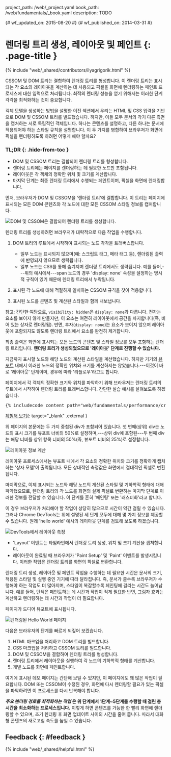 project_path: /web/_project.yaml book_path: /web/fundamentals/_book.yaml description: TODO

{# wf_updated_on: 2015-08-20 #} {# wf_published_on: 2014-03-31 #}

# 렌더링 트리 생성, 레이아웃 및 페인트 {: .page-title }

{% include "web/_shared/contributors/ilyagrigorik.html" %}

CSSOM 및 DOM 트리는 결합하여 렌더링 트리를 형성합니다. 이 렌더링 트리는 표시되는 각 요소의 레이아웃을 계산하는 데 사용되고 픽셀을 화면에 렌더링하는 페인트 프로세스에 대한 입력으로 처리됩니다. 최적의 렌더링 성능을 얻기 위해서는 이러한 단계 각각을 최적화하는 것이 중요합니다.

객체 모델을 생성하는 방법을 설명한 이전 섹션에서 우리는 HTML 및 CSS 입력을 기반으로 DOM 및 CSSOM 트리를 빌드했습니다. 하지만, 이들 모두 문서의 각기 다른 측면을 캡처하는 서로 독립적인 객체입니다. 하나는 콘텐츠를 설명하고, 다른 하나는 문서에 적용되어야 하는 스타일 규칙을 설명합니다. 이 두 가지를 병합하여 브라우저가 화면에 픽셀을 렌더링하도록 하려면 어떻게 해야 할까요?

### TL;DR {: .hide-from-toc }

* DOM 및 CSSOM 트리는 결합되어 렌더링 트리를 형성합니다.
* 렌더링 트리에는 페이지를 렌더링하는 데 필요한 노드만 포함됩니다.
* 레이아웃은 각 객체의 정확한 위치 및 크기를 계산합니다.
* 마지막 단계는 최종 렌더링 트리에서 수행되는 페인트이며, 픽셀을 화면에 렌더링합니다.

먼저, 브라우저가 DOM 및 CSSOM을 '렌더링 트리'에 결합합니다. 이 트리는 페이지에 표시되는 모든 DOM 콘텐츠와 각 노드에 대한 모든 CSSOM 스타일 정보를 캡처합니다.

<img src="images/render-tree-construction.png" alt="DOM 및 CSSOM은 결합되어 렌더링 트리를 생성합니다." />

렌더링 트리를 생성하려면 브라우저가 대략적으로 다음 작업을 수행합니다.

1. DOM 트리의 루트에서 시작하여 표시되는 노드 각각을 트래버스합니다.
    
    * 일부 노드는 표시되지 않으며(예: 스크립트 태그, 메타 태그 등), 렌더링된 출력에 반영되지 않으므로 생략됩니다.
    * 일부 노드는 CSS를 통해 숨겨지며 렌더링 트리에서도 생략됩니다. 예를 들어,\---위의 예시에서\---span 노드의 경우 'display: none' 속성을 설정하는 명시적 규칙이 있기 때문에 렌더링 트리에서 누락됩니다.

2. 표시된 각 노드에 대해 적절하게 일치하는 CSSOM 규칙을 찾아 적용합니다.

3. 표시된 노드를 콘텐츠 및 계산된 스타일과 함께 내보냅니다.

참고: 간단한 여담으로, `visibility: hidden`은 `display: none`과 다릅니다. 전자는 요소를 보이지 않게 만들지만, 이 요소는 여전히 레이아웃에서 공간을 차지합니다(즉, 비어 있는 상자로 렌더링됨). 반면, 후자(`display: none`)는 요소가 보이지 않으며 레이아웃에 포함되지도 않도록 렌더링 트리에서 요소를 완전히 제거합니다.

최종 출력은 화면에 표시되는 모든 노드의 콘텐츠 및 스타일 정보를 모두 포함하는 렌더링 트리입니다. **렌더링 트리가 생성되었으므로 '레이아웃' 단계로 진행할 수 있습니다.**

지금까지 표시할 노드와 해당 노드의 계산된 스타일을 계산했습니다. 하지만 기기의 [뷰포트](/web/fundamentals/design-and-ux/responsive/#set-the-viewport) 내에서 이러한 노드의 정확한 위치와 크기를 계산하지는 않았습니다.\---이것이 바로 '레이아웃' 단계이며, 경우에 따라 '리플로우'라고도 합니다.

페이지에서 각 객체의 정확한 크기와 위치를 파악하기 위해 브라우저는 렌더링 트리의 루트에서 시작하여 렌더링 트리를 트래버스합니다. 간단한 실습 예시를 살펴보도록 하겠습니다.

<pre class="prettyprint">
{% includecode content_path="web/fundamentals/performance/critical-rendering-path/_code/nested.html" region_tag="full" adjust_indentation="auto" %}
</pre>

[체험해 보기](https://googlesamples.github.io/web-fundamentals/fundamentals/performance/critical-rendering-path/nested.html){: target="_blank" .external }

위 페이지의 본문에는 두 가지 중첩된 div가 포함되어 있습니다. 첫 번째(상위) div는 노드의 표시 크기를 뷰포트 너비의 50%로 설정하며,\---상위 div에 포함된\---두 번째 div는 해당 너비를 상위 항목 너비의 50%(즉, 뷰포트 너비의 25%)로 설정합니다.

<img src="images/layout-viewport.png" alt="레이아웃 정보 계산" />

레이아웃 프로세스에서는 뷰포트 내에서 각 요소의 정확한 위치와 크기를 정확하게 캡처하는 '상자 모델'이 출력됩니다. 모든 상대적인 측정값은 화면에서 절대적인 픽셀로 변환됩니다.

마지막으로, 이제 표시되는 노드와 해당 노드의 계산된 스타일 및 기하학적 형태에 대해 파악했으므로, 렌더링 트리의 각 노드를 화면의 실제 픽셀로 변환하는 마지막 단계로 이러한 정보를 전달할 수 있습니다. 이 단계를 흔히 '페인팅' 또는 '래스터화'라고 합니다.

이 경우 브라우저가 처리해야 할 작업이 상당히 많으므로 시간이 약간 걸릴 수 있습니다. 그러나 Chrome DevTools는 위에 설명된 세 단계 모두에 대해 몇 가지 정보를 제공할 수 있습니다. 원래 'hello world' 예시의 레이아웃 단계를 검토해 보도록 하겠습니다.

<img src="images/layout-timeline.png" alt="DevTools에서 레이아웃 측정" />

* 'Layout' 이벤트는 타임라인에서 렌더링 트리 생성, 위치 및 크기 계산을 캡처합니다.
* 레이아웃이 완료될 때 브라우저가 'Paint Setup' 및 'Paint' 이벤트를 발생시킵니다. 이러한 작업은 렌더링 트리를 화면의 픽셀로 변환합니다.

렌더링 트리 생성, 레이아웃 및 페인트 작업을 수행하는 데 필요한 시간은 문서의 크기, 적용된 스타일 및 실행 중인 기기에 따라 달라집니다. 즉, 문서가 클수록 브라우저가 수행해야 하는 작업도 더 많아지며, 스타일이 복잡할수록 페인팅에 걸리는 시간도 늘어납니다. 예를 들어, 단색은 페인트하는 데 시간과 작업이 적게 필요한 반면, 그림자 효과는 계산하고 렌더링하는 데 시간과 작업이 더 필요합니다.

페이지가 드디어 뷰포트에 표시됩니다.

<img src="images/device-dom-small.png" alt="렌더링된 Hello World 페이지" />

다음은 브라우저의 단계를 빠르게 되짚어 보겠습니다.

1. HTML 마크업을 처리하고 DOM 트리를 빌드합니다.
2. CSS 마크업을 처리하고 CSSOM 트리를 빌드합니다.
3. DOM 및 CSSOM을 결합하여 렌더링 트리를 형성합니다.
4. 렌더링 트리에서 레이아웃을 실행하여 각 노드의 기하학적 형태를 계산합니다.
5. 개별 노드를 화면에 페인트합니다.

여기에 표시된 데모 페이지는 간단해 보일 수 있지만, 이 페이지에도 꽤 많은 작업이 필요합니다. DOM 또는 CSSOM이 수정된 경우, 화면에 다시 렌더링할 필요가 있는 픽셀을 파악하려면 이 프로세스를 다시 반복해야 합니다.

***주요 렌더링 경로를 최적화하는 작업* 은 위 단계에서 1단계~5단계를 수행할 때 걸린 총 시간을 최소화하는 프로세스입니다.** 이렇게 하면 콘텐츠를 가능한 한 빨리 화면에 렌더링할 수 있으며, 초기 렌더링 후 화면 업데이트 사이의 시간을 줄여 줍니다. 따라서 대화형 콘텐츠의 새로고침 속도를 높일 수 있습니다.

## Feedback {: #feedback }

{% include "web/_shared/helpful.html" %}